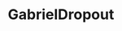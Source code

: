 ---
title: GabrielDropout
crosslinks:
- livven
- Tenma
- satania
- anime
- place
- PictureGame
- Megumin
- danganronpa
- CustomBeatmapFestival
- GochiUsa
- Raphiel
- titlegore
- Vigne
---